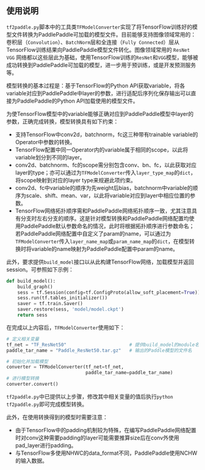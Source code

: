 ## 使用说明

`tf2paddle.py`脚本中的工具类`TFModelConverter`实现了将TensorFlow训练好的模型文件转换为PaddlePaddle可加载的模型文件。目前能够支持图像领域常用的：卷积层（`Convolution`）、`BatchNorm`层和全连接（`Fully Connected`）层从TensorFlow训练结果向PaddlePaddle模型文件转化。图像领域常用的 `ResNet` `VGG` 网络都以这些层此为基础，使用TensorFlow训练的`ResNet`和`VGG`模型，能够被成功转换到PaddlePaddle可加载的模型，进一步用于预训练，或是开发预测服务等。

模型转换的基本过程是：基于TensorFlow的Python API获取variable，将各variable对应到PaddlePaddle中layer的参数，进行适配后序列化保存输出可以直接为PaddlePaddle的Python API加载使用的模型文件。

为使TensorFlow模型中的variable能够正确对应到PaddlePaddle模型中layer的参数，正确完成转换，模型转换具有如下约束：

- 支持TensorFlow中conv2d，batchnorm，fc这三种带有trainable variable的Operator中参数的转换。- TensorFlow配置中同一Operator内的variable属于相同的scope，以此将variable划分到不同的layer。
- conv2d、batchnorm、fc的scope需分别包含conv、bn、fc，以此获取对应layer的type；亦可以通过为`TFModelConverter`传入`layer_type_map`的`dict`，将scope映射到对应的layer type来规避此项约束。
- conv2d、fc中variable的顺序为先weight后bias，batchnorm中variable的顺序为scale、shift、mean、var，以此将variable对应到layer中相应位置的参数。
- TensorFlow网络拓扑顺序需和PaddlePaddle网络拓扑顺序一致，尤其注意具有分支时左右分支的顺序。这是针对模型转换和PaddlePaddle网络配置均使用PaddlePaddle默认参数命名的情况，此时将根据拓扑顺序进行参数命名；若PaddlePaddle网络配置中自定义了param的name，可以通过为`TFModelConverter`传入`layer_name_map`或`param_name_map`的`dict`，在模型转换时将variable的name映射为PaddlePaddle配置中param的name。

此外，要求提供`build_model`接口以从此构建TensorFlow网络，加载模型并返回session。可参照如下示例：

```python
def build_model():
    build_graph()
    sess = tf.Session(config=tf.ConfigProto(allow_soft_placement=True))
    sess.run(tf.tables_initializer())
    saver = tf.train.Saver()
    saver.restore(sess, 'model/model.ckpt')
    return sess
```

在完成以上内容后，`TFModelConverter`使用如下：

```python
# 定义相关变量
tf_net = "TF_ResNet50"                       # 提供build_model的module名
paddle_tar_name = "Paddle_ResNet50.tar.gz"   # 输出的Paddle模型的文件名

# 初始化并加载模型
converter = TFModelConverter(tf_net=tf_net,
                             paddle_tar_name=paddle_tar_name)
# 进行模型转换
converter.convert()
```

`tf2paddle.py`中已提供以上步骤，修改其中相关变量的值后执行`python tf2paddle.py`即可完成模型转换。

此外，在使用转换得到的模型时需要注意：

- 由于TensorFlow中的padding机制较为特殊，在编写PaddlePaddle网络配置时对conv这种需要padding的layer可能需要推算size后在conv外使用pad_layer进行padding。- 与TensorFlow多使用NHWC的data_format不同，PaddlePaddle使用NCHW的输入数据。
